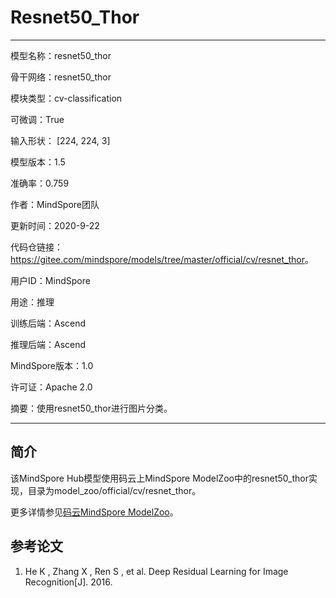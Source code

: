 # Resnet50_Thor

---

模型名称：resnet50_thor

骨干网络：resnet50_thor

模块类型：cv-classification

可微调：True

输入形状： [224, 224, 3]

模型版本：1.5

准确率：0.759

作者：MindSpore团队

更新时间：2020-9-22

代码仓链接：<https://gitee.com/mindspore/models/tree/master/official/cv/resnet_thor>。

用户ID：MindSpore

用途：推理

训练后端：Ascend

推理后端：Ascend

MindSpore版本：1.0

许可证：Apache 2.0

摘要：使用resnet50_thor进行图片分类。

---

## 简介

该MindSpore Hub模型使用码云上MindSpore ModelZoo中的resnet50_thor实现，目录为model_zoo/official/cv/resnet_thor。

更多详情参见[码云MindSpore ModelZoo](https://gitee.com/mindspore/mindspore/blob/master/model_zoo/official/cv/resnet_thor/README.md)。

## 参考论文

1. He K , Zhang X , Ren S , et al. Deep Residual Learning for Image Recognition[J]. 2016.
